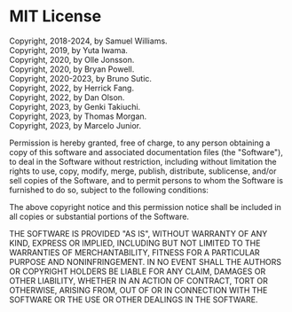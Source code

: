 # MIT License

Copyright, 2018-2024, by Samuel Williams.  
Copyright, 2019, by Yuta Iwama.  
Copyright, 2020, by Olle Jonsson.  
Copyright, 2020, by Bryan Powell.  
Copyright, 2020-2023, by Bruno Sutic.  
Copyright, 2022, by Herrick Fang.  
Copyright, 2022, by Dan Olson.  
Copyright, 2023, by Genki Takiuchi.  
Copyright, 2023, by Thomas Morgan.  
Copyright, 2023, by Marcelo Junior.  

Permission is hereby granted, free of charge, to any person obtaining a copy
of this software and associated documentation files (the "Software"), to deal
in the Software without restriction, including without limitation the rights
to use, copy, modify, merge, publish, distribute, sublicense, and/or sell
copies of the Software, and to permit persons to whom the Software is
furnished to do so, subject to the following conditions:

The above copyright notice and this permission notice shall be included in all
copies or substantial portions of the Software.

THE SOFTWARE IS PROVIDED "AS IS", WITHOUT WARRANTY OF ANY KIND, EXPRESS OR
IMPLIED, INCLUDING BUT NOT LIMITED TO THE WARRANTIES OF MERCHANTABILITY,
FITNESS FOR A PARTICULAR PURPOSE AND NONINFRINGEMENT. IN NO EVENT SHALL THE
AUTHORS OR COPYRIGHT HOLDERS BE LIABLE FOR ANY CLAIM, DAMAGES OR OTHER
LIABILITY, WHETHER IN AN ACTION OF CONTRACT, TORT OR OTHERWISE, ARISING FROM,
OUT OF OR IN CONNECTION WITH THE SOFTWARE OR THE USE OR OTHER DEALINGS IN THE
SOFTWARE.

